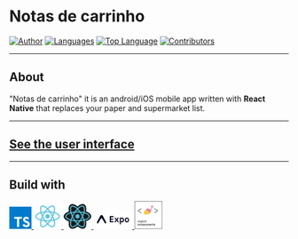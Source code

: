 # Notas de carrinho

[![Author](https://img.shields.io/badge/Author-Candido-%23554FA0)](https://github.com/gustavo-candido)
[![Languages](https://img.shields.io/github/languages/count/gustavo-candido/Notas-de-Carrinho?color=%23554FA0)](#)
[![Top Language](https://img.shields.io/github/languages/top/gustavo-candido/Notas-de-Carrinho?color=%20%23554FA0)](#)
[![Contributors](https://img.shields.io/github/contributors/gustavo-candido/Notas-de-Carrinho?color=%23554FA0)](#)

---
## About
"Notas de carrinho" it is an android/iOS mobile app written with __React Native__ that replaces your paper and supermarket list.

---

## [See the user interface](https://www.figma.com/file/WbECXPakw7ZHv7Hn5GMaJA/notas-de-carrinho?node-id=0%3A1)

---

## Build with

<div>
   <a href="https://www.typescriptlang.org/">
      <img src=".github/techs/typescript.png" width="40"/>
   </a>
   <a href="https://pt-br.reactjs.org/">
      <img src=".github/techs/reactJS.png" width="50"/>
   </a>
   <a href="https://reactnative.dev/">
      <img src=".github/techs/react-native.png" width="50"/>
   </a>
   <a href="https://expo.io/">
      <img src=".github/techs/expo.png" width="70"/>
   </a>
   <a href="https://styled-components.com/">
      <img src=".github/techs/styled-components.png" width="50"/>
   </a>


</div>
